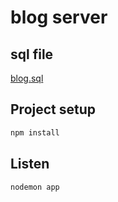 # blog server

## sql file
[blog.sql](https://github.com/hanrenguang/blog/blob/master/server/db/blog.sql)

## Project setup
```bash
npm install
```

## Listen
```bash
nodemon app
```